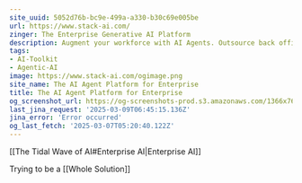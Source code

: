 ```yaml
---
site_uuid: 5052d76b-bc9e-499a-a330-b30c69e005be
url: https://www.stack-ai.com/
zinger: The Enterprise Generative AI Platform
description: Augment your workforce with AI Agents. Outsource back office processes to LLMs. Make your organization smarter.
tags:
- AI-Toolkit
- Agentic-AI
image: https://www.stack-ai.com/ogimage.png
site_name: The AI Agent Platform for Enterprise
title: The AI Agent Platform for Enterprise
og_screenshot_url: https://og-screenshots-prod.s3.amazonaws.com/1366x768/80/false/7430c446d5000645cf0fa90718d253f89c180d5b70d4f70216b7e5e1da33b1df.jpeg
last_jina_request: '2025-03-09T06:45:15.136Z'
jina_error: 'Error occurred'
og_last_fetch: '2025-03-07T05:20:40.122Z'
---
```

[[The Tidal Wave of AI#Enterprise AI|Enterprise AI]]

Trying to be a [[Whole Solution]]

